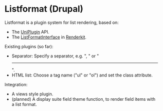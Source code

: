 # Listformat (Drupal)

Listformat is a plugin system for list rendering, based on:
- The [UniPlugin](https://github.com/donquixote/drupal-uniplugin) API.
- The [ListFormatInterface](https://github.com/donquixote/drupal-renderkit/src/ListFormat/ListFormatInterface.php) in [Renderkit](https://github.com/donquixote/drupal-renderkit).

Existing plugins (so far):
- Separator: Specify a separator, e.g. ", " or "<hr/>".
- HTML list: Choose a tag name ("ul" or "ol") and set the class attribute.

Integration:
- A views style plugin.
- (planned) A display suite field theme function, to render field items with a list format.
